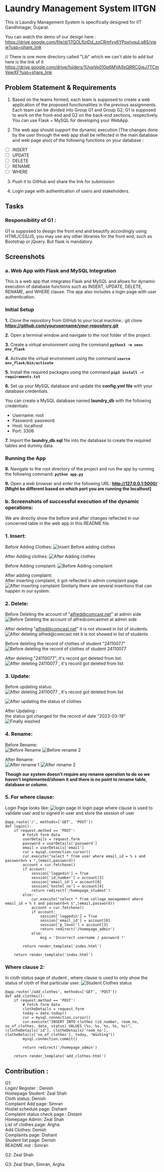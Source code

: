 # Laundry Management System IITGN
This is Laundry Management System is specifically designed for IIT Gandhinagar, Gujarat.

You can watch the demo of our design here : https://drive.google.com/file/d/17QOLflzjDd_zoCRmfvy6YPpxtyquLg8S/view?usp=share_link


// There is one more directory called "Lib" which we can't able to add but here is the link of it https://drive.google.com/drive/folders/1UvqVq010p6MVA9xQRRCGjeJ7TCmVewXF?usp=share_link

## Problem Statement & Requirements

1. Based on the teams formed, each team is supposed to create a web application of the proposed functionalities in the previous assignments. Each team can be divided into Group G1 and Group G2; G1 is supposed to work on the front-end and G2 on the back-end sections, respectively. You can use Flask + MySQL for developing your WebApp.

2. The web app should support the dynamic execution (The changes done by the user through the web app shall be reflected in the main database and web page also) of the following functions on your database :
- [ ]  INSERT
- [ ]  UPDATE
- [ ]  DELETE
- [ ]  RENAME
- [ ]  WHERE

3. Push it to GitHub and share the link for submission

4. Login page with authentication of users and stakeholders. 


## Tasks

### Responsibility of G1 :

G1 is supposed to design the front end and beautify accordingly using HTML/CSS/JS, you may use any other libraries for the front end, such as Bootstrap or jQuery. But flask is mandatory. 



## Screenshots


### a. Web App with Flask and MySQL Integration
This is a web app that integrates Flask and MySQL and allows for dynamic execution of database functions such as INSERT, UPDATE, DELETE, RENAME, and WHERE clause. The app also includes a login page with user authentication.

### Initial Setup
**1.** Clone the repository from GitHub to your local machine.: git clone **https://github.com/yourusername/your-repository.git**

**2.** Open a terminal window and navigate to the root folder of the project.

**3.** Create a virtual environment using the command **`python3 -m venv env_flask`**

**4.** Activate the virtual environment using the command **`source env_flask/bin/activate`**

**5.** Install the required packages using the command **`pip3 install -r requirements.txt`**

**6.** Set up your MySQL database and update the **config.yml file** with your database credentials.

You can create a MySQL database named **laundry_db** with the following credentials:
- Username: root
- Password: password
- Host: localhost
- Port: 3306

**7.** Import the **laundry_db.sql** file into the database to create the required tables and dummy data.

### Running the App
**8.** Navigate to the root directory of the project and run the app by running the following command: **`python app.py`**

**9.** Open a web browser and enter the following URL: **http://127.0.0.1:5000/**  
**[Might be different based on which port you are running the localhost]**

### b. Screenshots of successful execution of the dynamic operations: 
We are directly show the before and after changes reflected in our concerned table in the web app in this README file.
### 1. Insert:
Before Adding Clothes:
![Insert Before adding clothes](https://user-images.githubusercontent.com/84655836/226204130-2b27c221-777d-4cb2-a551-29eb9c8cc0c4.jpeg)


After Adding clothes:
![After Adding clothes](https://user-images.githubusercontent.com/84655836/226204299-f52ea1fe-3a8a-41f7-852a-ee09be73c53c.jpeg)

Before Adding complaint:
![Before Adding complaint](https://user-images.githubusercontent.com/84655836/226204338-5ba35785-0608-4245-b371-a14594ff57d2.jpeg)

After adding complaint:\
After inserting complaint, it got reflected in admin complaint page.
![After inserting complaint ](https://user-images.githubusercontent.com/84655836/226204395-127e4d46-5b9f-47eb-aab4-727d5c15d670.jpeg)
Similarly there are several insertions that can happen in our system.

### 2. Delete:
Before Deleting the account of "alfred@comcast.net" at admin side
![Before Deleting the account of alfredcomcastnet at admin side](https://user-images.githubusercontent.com/84655836/226205250-6c630048-3292-444e-af50-df7eba870efe.jpeg)

After deleting "alfred@comcast.net" it is not showed in list of students.
![After deleting alfred@comcast net it is not showed in list of students](https://user-images.githubusercontent.com/84655836/226205281-dfd34e18-a003-44ff-9ab5-3237f09e945c.jpeg)

Before deleting the record of clothes of student "24110077"
![Before deleting the record of clothes of student 24110077](https://user-images.githubusercontent.com/84655836/226205423-23c34e1d-94e2-46b6-a442-80bbabe77f0e.jpeg)

After deleting "24110077", it's record got deleted from list.
![After deleting 24110077 , it's record got deleted from list](https://user-images.githubusercontent.com/84655836/226205440-a3e8c20d-db13-44d3-a069-f0eb5c652520.jpeg)

### 3. Update:
Before updating status:
![After deleting 24110077 , it's record got deleted from list](https://user-images.githubusercontent.com/84655836/226213012-f4356c4a-54f6-4178-91d9-d3e862f55d81.jpeg)

![After updating the status of clothes](https://user-images.githubusercontent.com/84655836/226213024-3129f1db-b856-4c21-8818-b1d13c47c5ea.jpeg)

After Updating :\
the status got changed for the record of date "2023-03-19"
![Finally washed](https://user-images.githubusercontent.com/84655836/226213555-ef70adeb-27ed-4ebf-afbf-f442fe7bf2d2.jpeg)

### 4. Rename: 
Before Rename:\
![Before Rename](https://user-images.githubusercontent.com/84655836/226409807-dc2b5972-44ba-4bec-999f-fdffade07a93.jpeg)
![Before rename 2](https://user-images.githubusercontent.com/84655836/226409804-bc30c038-00f4-4005-8579-61319e76ff82.jpeg)

After Rename:\
![After rename 1](https://user-images.githubusercontent.com/84655836/226409803-594a4a4c-bf8f-40d4-9024-7515ec0ef867.jpeg)
![After rename 2](https://user-images.githubusercontent.com/84655836/226409797-8abda2bc-48f5-4875-b1fb-8f96bd8d374f.jpeg)

**Though our system doesn't require any rename operation to do so we haven't implemented/shown it and there is no point to rename table, database or column.**

### 5. For where clause:

Login Page looks like:
![login page](https://user-images.githubusercontent.com/84655836/226213896-395db10d-5097-4079-82d5-8043cc6e792c.jpeg)
In login page where clause is used to validate user and to signed in user and store the session of user

```
@app.route('/', methods=['GET', 'POST'])
def login():
    if request.method == 'POST':
        # Fetch form data
        userDetails = request.form
        password = userDetails['password']
        email = userDetails['email']
        cur = mysql.connection.cursor()
        cur.execute("select * from user where email_id = % s and password=% s ",(email,password))
        account = cur.fetchone()
        if account:
            session['loggedin'] = True
            session['id_number'] = account[3]
            session['email_id'] = account[0]
            session['hostel_no'] = account[4]
            return redirect('/homepage_student')
        else:
            cur.execute("select * from college_management where email_id = % s and password=% s",(email,password))
            account = cur.fetchone()
            if account:
                session['loggedin'] = True
                session['email_id'] = account[0]
                session['p_level'] = account[3]
                return redirect('/homepage_admin')
            else:                
                msg = 'Incorrect username / password !'

        return render_template('index.html')
        
    return render_template('index.html')
```
### Where clause 2:

In cloth status page of student , where clause is used to only show the status of cloth of that particular user.
![Student Clothes status](https://user-images.githubusercontent.com/84655836/226382238-bb2854db-a5be-4246-b253-e031a8108b11.jpeg)

```
@app.route('/add_clothes', methods=['GET', 'POST'])
def add_clothes():
    if request.method == 'POST':
        # Fetch form data
        clotheDetails = request.form
        today = date.today()
        cur = mysql.connection.cursor()
        cur.execute("INSERT INTO clothes (id_number, room_no, no_of_clothes, date, status) VALUES (%s, %s, %s, %s, %s)", (clotheDetails['id'], clotheDetails['room_no'], clotheDetails['no_of_clothes'], today, "Washing"))
        mysql.connection.commit()
        
        return redirect('/homepage_admin')
        
    return render_template('add_clothes.html')
```
## Contribution : 

G1: \
Login/ Register :             Denish \
Homepage Student:             Zeal Shah \
Cloth status:                 Denish \
Complaint Add page:           Simran \
Hostel schedule page:         Dishant \
Complaint status check page : Distant \
Homepage Admin:               Zeal Shah \
List of clothes page:         Argha \
Add Clothes:                  Denish \
Complaints page:              Dishant \
Student list page:            Denish \
README.md :                   Simran 

G2: 
Zeal Shah 

G3:
Zeal Shah, Simran, Argha 
